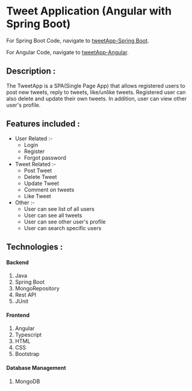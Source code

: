 # Tweet Application (Angular with Spring Boot)

For Spring Boot Code, navigate to [tweetApp-Spring Boot](https://github.com/Sambit1803/tweetApp).

For Angular Code, navigate to [tweetApp-Angular](https://github.com/Sambit1803/tweetApp-Frontend).

## Description :
The TweetApp is a SPA(Single Page App) that allows registered users to post new tweets, reply to tweets, like/unlike tweets. Registered user can also delete and update their own tweets. In addition, user can view other user's profile.

## Features included :
  
  - User Related :-
    - Login
    - Register
    - Forgot password
  - Tweet Related :-
    - Post Tweet
    - Delete Tweet
    - Update Tweet
    - Comment on tweets
    - Like Tweet
  - Other :-
    - User can see list of all users
    - User can see all tweets
    - User can see other user's profile
    - User can search specific users
   
## Technologies :
 
#### Backend
1. Java
1. Spring Boot
1. MongoRepository
1. Rest API
1. JUnit
  
#### Frontend
1. Angular
1. Typescript
1. HTML
1. CSS
1. Bootstrap
  
#### Database Management
1. MongoDB
